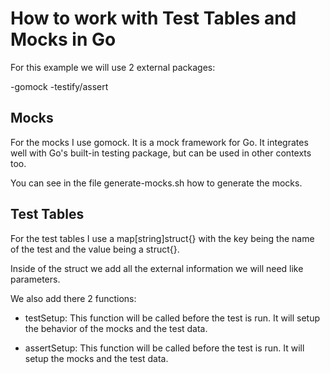 # How to work with Test Tables and Mocks in Go

For this example we will use 2 external packages:

-gomock
-testify/assert

## Mocks

For the mocks I use gomock. It is a mock framework for Go. It integrates well with Go's built-in testing package, but can be used in other contexts too.

You can see in the file generate-mocks.sh how to generate the mocks.

## Test Tables

For the test tables I use a map[string]struct{} with the key being the name of the test and the value being a struct{}.

Inside of the struct we add all the external information we will need like parameters.

We also add there 2 functions:

- testSetup: This function will be called before the test is run. It will setup the behavior of the mocks and the test data.

- assertSetup: This function will be called before the test is run. It will setup the mocks and the test data.
